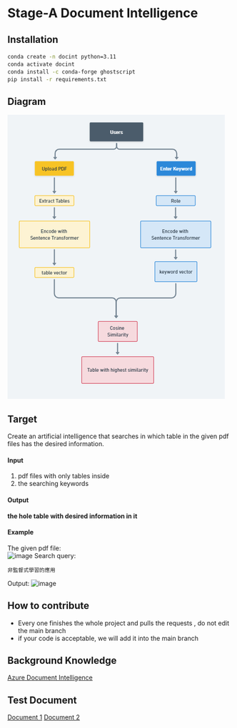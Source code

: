 # Stage-A Document Intelligence

## Installation

```bash
conda create -n docint python=3.11
conda activate docint
conda install -c conda-forge ghostscript
pip install -r requirements.txt
```

## Diagram

![image](images/Diagram.png)

## Target

Create an artificial intelligence that searches in which table in the given pdf files has the desired information.  

#### Input

1. pdf files with only tables inside
2. the searching keywords

#### Output

**the hole table with desired information in it**

#### Example

The given pdf file:  
![image](https://github.com/Stage-A/Document-Intelligence/blob/main/images/example1.png)
Search query:  

```commandline
非監督式學習的應用
```

Output:
![image](https://github.com/Stage-A/Document-Intelligence/blob/main/images/example2.png)

## How to contribute

* Every one finishes the whole project and pulls the requests , do not edit the main branch
* if your code is acceptable, we will add it into the main branch

## Background Knowledge

[Azure Document Intelligence]( https://azure.microsoft.com/en-us/products/ai-services/ai-document-intelligence
)

## Test Document

[Document 1](https://docs.google.com/document/d/1Di5oVYhUF6p-zj2y0DEBBeTvhC91KhX8/edit?usp=sharing&ouid=107784913306655694785&rtpof=true&sd=true)
[Document 2](https://docs.google.com/document/d/1HiZrgIyvwY8Fi4eLS0QGUkkycngtD6XJ/edit?usp=sharing&ouid=107784913306655694785&rtpof=true&sd=true)
